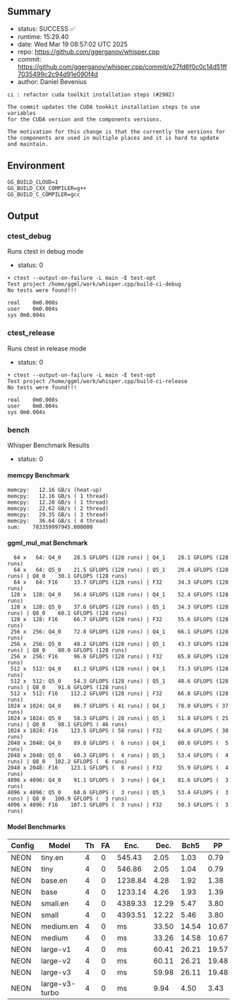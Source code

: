 ## Summary

- status:  SUCCESS ✅
- runtime: 15:29.40
- date:    Wed Mar 19 08:57:02 UTC 2025
- repo:    https://github.com/ggerganov/whisper.cpp
- commit:  https://github.com/ggerganov/whisper.cpp/commit/e27fd6f0c0c14d51ff7035499c2c94d91e090f4d
- author:  Daniel Bevenius
```
ci : refactor cuda toolkit installation steps (#2902)

The commit updates the CUDA tookkit installation steps to use variables
for the CUDA version and the components versions.

The motivation for this change is that the currently the versions for
the components are used in multiple places and it is hard to update
and maintain.
```

## Environment

```
GG_BUILD_CLOUD=1
GG_BUILD_CXX_COMPILER=g++
GG_BUILD_C_COMPILER=gcc
```

## Output

### ctest_debug

Runs ctest in debug mode
- status: 0
```
+ ctest --output-on-failure -L main -E test-opt
Test project /home/ggml/work/whisper.cpp/build-ci-debug
No tests were found!!!

real	0m0.008s
user	0m0.004s
sys	0m0.004s
```
### ctest_release

Runs ctest in release mode
- status: 0
```
+ ctest --output-on-failure -L main -E test-opt
Test project /home/ggml/work/whisper.cpp/build-ci-release
No tests were found!!!

real	0m0.008s
user	0m0.004s
sys	0m0.004s
```
### bench

Whisper Benchmark Results
- status: 0
#### memcpy Benchmark

```
memcpy:   12.16 GB/s (heat-up)
memcpy:   12.16 GB/s ( 1 thread)
memcpy:   12.20 GB/s ( 1 thread)
memcpy:   22.62 GB/s ( 2 thread)
memcpy:   29.35 GB/s ( 3 thread)
memcpy:   36.64 GB/s ( 4 thread)
sum:    783359997945.000000
```

#### ggml_mul_mat Benchmark

```
  64 x   64: Q4_0    28.5 GFLOPS (128 runs) | Q4_1    28.1 GFLOPS (128 runs)
  64 x   64: Q5_0    21.5 GFLOPS (128 runs) | Q5_1    20.4 GFLOPS (128 runs) | Q8_0    30.1 GFLOPS (128 runs)
  64 x   64: F16     33.7 GFLOPS (128 runs) | F32     34.3 GFLOPS (128 runs)
 128 x  128: Q4_0    56.4 GFLOPS (128 runs) | Q4_1    52.4 GFLOPS (128 runs)
 128 x  128: Q5_0    37.6 GFLOPS (128 runs) | Q5_1    34.3 GFLOPS (128 runs) | Q8_0    60.1 GFLOPS (128 runs)
 128 x  128: F16     66.7 GFLOPS (128 runs) | F32     55.6 GFLOPS (128 runs)
 256 x  256: Q4_0    72.8 GFLOPS (128 runs) | Q4_1    66.1 GFLOPS (128 runs)
 256 x  256: Q5_0    48.2 GFLOPS (128 runs) | Q5_1    43.3 GFLOPS (128 runs) | Q8_0    80.0 GFLOPS (128 runs)
 256 x  256: F16     96.6 GFLOPS (128 runs) | F32     65.8 GFLOPS (128 runs)
 512 x  512: Q4_0    81.2 GFLOPS (128 runs) | Q4_1    73.3 GFLOPS (128 runs)
 512 x  512: Q5_0    54.3 GFLOPS (128 runs) | Q5_1    48.6 GFLOPS (128 runs) | Q8_0    91.6 GFLOPS (128 runs)
 512 x  512: F16    112.2 GFLOPS (128 runs) | F32     66.8 GFLOPS (128 runs)
1024 x 1024: Q4_0    86.7 GFLOPS ( 41 runs) | Q4_1    78.0 GFLOPS ( 37 runs)
1024 x 1024: Q5_0    58.3 GFLOPS ( 28 runs) | Q5_1    51.8 GFLOPS ( 25 runs) | Q8_0    98.1 GFLOPS ( 46 runs)
1024 x 1024: F16    123.5 GFLOPS ( 58 runs) | F32     64.0 GFLOPS ( 30 runs)
2048 x 2048: Q4_0    89.8 GFLOPS (  6 runs) | Q4_1    80.6 GFLOPS (  5 runs)
2048 x 2048: Q5_0    60.3 GFLOPS (  4 runs) | Q5_1    53.4 GFLOPS (  4 runs) | Q8_0   102.2 GFLOPS (  6 runs)
2048 x 2048: F16    123.1 GFLOPS (  8 runs) | F32     55.9 GFLOPS (  4 runs)
4096 x 4096: Q4_0    91.1 GFLOPS (  3 runs) | Q4_1    81.6 GFLOPS (  3 runs)
4096 x 4096: Q5_0    60.6 GFLOPS (  3 runs) | Q5_1    53.4 GFLOPS (  3 runs) | Q8_0   100.9 GFLOPS (  3 runs)
4096 x 4096: F16    107.1 GFLOPS (  3 runs) | F32     50.3 GFLOPS (  3 runs)
```

#### Model Benchmarks

|           Config |         Model |  Th |  FA |    Enc. |    Dec. |    Bch5 |      PP |  Commit |
|              --- |           --- | --- | --- |     --- |     --- |     --- |     --- |     --- |
|             NEON |       tiny.en |   4 |   0 |  545.43 |    2.05 |    1.03 |    0.79 | e27fd6f0 |
|             NEON |          tiny |   4 |   0 |  546.86 |    2.05 |    1.04 |    0.79 | e27fd6f0 |
|             NEON |       base.en |   4 |   0 | 1238.84 |    4.28 |    1.92 |    1.38 | e27fd6f0 |
|             NEON |          base |   4 |   0 | 1233.14 |    4.26 |    1.93 |    1.39 | e27fd6f0 |
|             NEON |      small.en |   4 |   0 | 4389.33 |   12.29 |    5.47 |    3.80 | e27fd6f0 |
|             NEON |         small |   4 |   0 | 4393.51 |   12.22 |    5.46 |    3.80 | e27fd6f0 |
|             NEON |     medium.en |   4 |   0 |      ms |   33.50 |   14.54 |   10.67 | e27fd6f0 |
|             NEON |        medium |   4 |   0 |      ms |   33.26 |   14.58 |   10.67 | e27fd6f0 |
|             NEON |      large-v1 |   4 |   0 |      ms |   60.41 |   26.21 |   19.57 | e27fd6f0 |
|             NEON |      large-v2 |   4 |   0 |      ms |   60.11 |   26.21 |   19.48 | e27fd6f0 |
|             NEON |      large-v3 |   4 |   0 |      ms |   59.98 |   26.11 |   19.48 | e27fd6f0 |
|             NEON | large-v3-turbo |   4 |   0 |      ms |    9.94 |    4.50 |    3.43 | e27fd6f0 |

